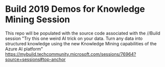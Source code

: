 # Build 2019 Demos for Knowledge Mining Session

This repo will be populated with the source code associated with the //Build session "Try this one weird AI trick on your data. Turn any data into structured knowledge using the new Knowledge Mining capabilities of the Azure AI platform"
https://mybuild.techcommunity.microsoft.com/sessions/76964?source=sessions#top-anchor
